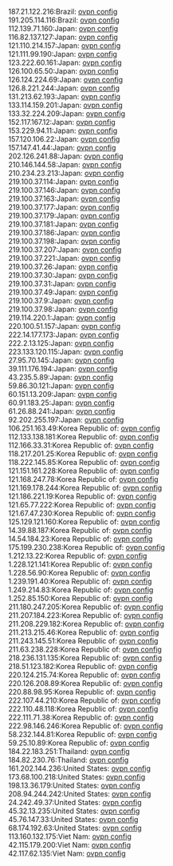 187.21.122.216:Brazil: [ovpn config](vpn/187_21_122_216.ovpn)  
191.205.114.116:Brazil: [ovpn config](vpn/191_205_114_116.ovpn)  
112.139.71.160:Japan: [ovpn config](vpn/112_139_71_160.ovpn)  
116.82.137.127:Japan: [ovpn config](vpn/116_82_137_127.ovpn)  
121.110.214.157:Japan: [ovpn config](vpn/121_110_214_157.ovpn)  
121.111.99.190:Japan: [ovpn config](vpn/121_111_99_190.ovpn)  
123.222.60.161:Japan: [ovpn config](vpn/123_222_60_161.ovpn)  
126.100.65.50:Japan: [ovpn config](vpn/126_100_65_50.ovpn)  
126.124.224.69:Japan: [ovpn config](vpn/126_124_224_69.ovpn)  
126.8.221.244:Japan: [ovpn config](vpn/126_8_221_244.ovpn)  
131.213.62.193:Japan: [ovpn config](vpn/131_213_62_193.ovpn)  
133.114.159.201:Japan: [ovpn config](vpn/133_114_159_201.ovpn)  
133.32.224.209:Japan: [ovpn config](vpn/133_32_224_209.ovpn)  
152.117.167.12:Japan: [ovpn config](vpn/152_117_167_12.ovpn)  
153.229.94.11:Japan: [ovpn config](vpn/153_229_94_11.ovpn)  
157.120.106.22:Japan: [ovpn config](vpn/157_120_106_22.ovpn)  
157.147.41.44:Japan: [ovpn config](vpn/157_147_41_44.ovpn)  
202.126.241.88:Japan: [ovpn config](vpn/202_126_241_88.ovpn)  
210.146.144.58:Japan: [ovpn config](vpn/210_146_144_58.ovpn)  
210.234.23.213:Japan: [ovpn config](vpn/210_234_23_213.ovpn)  
219.100.37.114:Japan: [ovpn config](vpn/219_100_37_114.ovpn)  
219.100.37.146:Japan: [ovpn config](vpn/219_100_37_146.ovpn)  
219.100.37.163:Japan: [ovpn config](vpn/219_100_37_163.ovpn)  
219.100.37.177:Japan: [ovpn config](vpn/219_100_37_177.ovpn)  
219.100.37.179:Japan: [ovpn config](vpn/219_100_37_179.ovpn)  
219.100.37.181:Japan: [ovpn config](vpn/219_100_37_181.ovpn)  
219.100.37.186:Japan: [ovpn config](vpn/219_100_37_186.ovpn)  
219.100.37.198:Japan: [ovpn config](vpn/219_100_37_198.ovpn)  
219.100.37.207:Japan: [ovpn config](vpn/219_100_37_207.ovpn)  
219.100.37.221:Japan: [ovpn config](vpn/219_100_37_221.ovpn)  
219.100.37.26:Japan: [ovpn config](vpn/219_100_37_26.ovpn)  
219.100.37.30:Japan: [ovpn config](vpn/219_100_37_30.ovpn)  
219.100.37.31:Japan: [ovpn config](vpn/219_100_37_31.ovpn)  
219.100.37.49:Japan: [ovpn config](vpn/219_100_37_49.ovpn)  
219.100.37.9:Japan: [ovpn config](vpn/219_100_37_9.ovpn)  
219.100.37.98:Japan: [ovpn config](vpn/219_100_37_98.ovpn)  
219.114.220.1:Japan: [ovpn config](vpn/219_114_220_1.ovpn)  
220.100.51.157:Japan: [ovpn config](vpn/220_100_51_157.ovpn)  
222.14.177.173:Japan: [ovpn config](vpn/222_14_177_173.ovpn)  
222.2.13.125:Japan: [ovpn config](vpn/222_2_13_125.ovpn)  
223.133.120.115:Japan: [ovpn config](vpn/223_133_120_115.ovpn)  
27.95.70.145:Japan: [ovpn config](vpn/27_95_70_145.ovpn)  
39.111.176.194:Japan: [ovpn config](vpn/39_111_176_194.ovpn)  
43.235.5.89:Japan: [ovpn config](vpn/43_235_5_89.ovpn)  
59.86.30.121:Japan: [ovpn config](vpn/59_86_30_121.ovpn)  
60.151.13.209:Japan: [ovpn config](vpn/60_151_13_209.ovpn)  
60.91.183.25:Japan: [ovpn config](vpn/60_91_183_25.ovpn)  
61.26.88.241:Japan: [ovpn config](vpn/61_26_88_241.ovpn)  
92.202.255.197:Japan: [ovpn config](vpn/92_202_255_197.ovpn)  
106.251.163.49:Korea Republic of: [ovpn config](vpn/106_251_163_49.ovpn)  
112.133.138.181:Korea Republic of: [ovpn config](vpn/112_133_138_181.ovpn)  
112.166.33.31:Korea Republic of: [ovpn config](vpn/112_166_33_31.ovpn)  
118.217.201.25:Korea Republic of: [ovpn config](vpn/118_217_201_25.ovpn)  
118.222.145.85:Korea Republic of: [ovpn config](vpn/118_222_145_85.ovpn)  
121.151.161.228:Korea Republic of: [ovpn config](vpn/121_151_161_228.ovpn)  
121.168.247.78:Korea Republic of: [ovpn config](vpn/121_168_247_78.ovpn)  
121.169.178.244:Korea Republic of: [ovpn config](vpn/121_169_178_244.ovpn)  
121.186.221.19:Korea Republic of: [ovpn config](vpn/121_186_221_19.ovpn)  
121.65.77.222:Korea Republic of: [ovpn config](vpn/121_65_77_222.ovpn)  
121.67.47.230:Korea Republic of: [ovpn config](vpn/121_67_47_230.ovpn)  
125.129.121.160:Korea Republic of: [ovpn config](vpn/125_129_121_160.ovpn)  
14.39.88.187:Korea Republic of: [ovpn config](vpn/14_39_88_187.ovpn)  
14.54.184.23:Korea Republic of: [ovpn config](vpn/14_54_184_23.ovpn)  
175.199.230.238:Korea Republic of: [ovpn config](vpn/175_199_230_238.ovpn)  
1.212.13.22:Korea Republic of: [ovpn config](vpn/1_212_13_22.ovpn)  
1.228.121.141:Korea Republic of: [ovpn config](vpn/1_228_121_141.ovpn)  
1.228.56.90:Korea Republic of: [ovpn config](vpn/1_228_56_90.ovpn)  
1.239.191.40:Korea Republic of: [ovpn config](vpn/1_239_191_40.ovpn)  
1.249.214.83:Korea Republic of: [ovpn config](vpn/1_249_214_83.ovpn)  
1.252.85.150:Korea Republic of: [ovpn config](vpn/1_252_85_150.ovpn)  
211.180.247.205:Korea Republic of: [ovpn config](vpn/211_180_247_205.ovpn)  
211.207.184.223:Korea Republic of: [ovpn config](vpn/211_207_184_223.ovpn)  
211.208.229.182:Korea Republic of: [ovpn config](vpn/211_208_229_182.ovpn)  
211.213.215.46:Korea Republic of: [ovpn config](vpn/211_213_215_46.ovpn)  
211.243.145.51:Korea Republic of: [ovpn config](vpn/211_243_145_51.ovpn)  
211.63.238.228:Korea Republic of: [ovpn config](vpn/211_63_238_228.ovpn)  
218.236.131.135:Korea Republic of: [ovpn config](vpn/218_236_131_135.ovpn)  
218.51.123.182:Korea Republic of: [ovpn config](vpn/218_51_123_182.ovpn)  
220.124.215.74:Korea Republic of: [ovpn config](vpn/220_124_215_74.ovpn)  
220.126.208.89:Korea Republic of: [ovpn config](vpn/220_126_208_89.ovpn)  
220.88.98.95:Korea Republic of: [ovpn config](vpn/220_88_98_95.ovpn)  
222.107.44.210:Korea Republic of: [ovpn config](vpn/222_107_44_210.ovpn)  
222.110.48.118:Korea Republic of: [ovpn config](vpn/222_110_48_118.ovpn)  
222.111.71.38:Korea Republic of: [ovpn config](vpn/222_111_71_38.ovpn)  
222.98.146.246:Korea Republic of: [ovpn config](vpn/222_98_146_246.ovpn)  
58.232.144.81:Korea Republic of: [ovpn config](vpn/58_232_144_81.ovpn)  
59.25.10.89:Korea Republic of: [ovpn config](vpn/59_25_10_89.ovpn)  
184.22.183.251:Thailand: [ovpn config](vpn/184_22_183_251.ovpn)  
184.82.230.76:Thailand: [ovpn config](vpn/184_82_230_76.ovpn)  
161.202.144.236:United States: [ovpn config](vpn/161_202_144_236.ovpn)  
173.68.100.218:United States: [ovpn config](vpn/173_68_100_218.ovpn)  
198.13.36.179:United States: [ovpn config](vpn/198_13_36_179.ovpn)  
208.94.244.242:United States: [ovpn config](vpn/208_94_244_242.ovpn)  
24.242.49.37:United States: [ovpn config](vpn/24_242_49_37.ovpn)  
45.32.13.235:United States: [ovpn config](vpn/45_32_13_235.ovpn)  
45.76.147.33:United States: [ovpn config](vpn/45_76_147_33.ovpn)  
68.174.192.63:United States: [ovpn config](vpn/68_174_192_63.ovpn)  
113.160.132.175:Viet Nam: [ovpn config](vpn/113_160_132_175.ovpn)  
42.115.179.200:Viet Nam: [ovpn config](vpn/42_115_179_200.ovpn)  
42.117.62.135:Viet Nam: [ovpn config](vpn/42_117_62_135.ovpn)  
